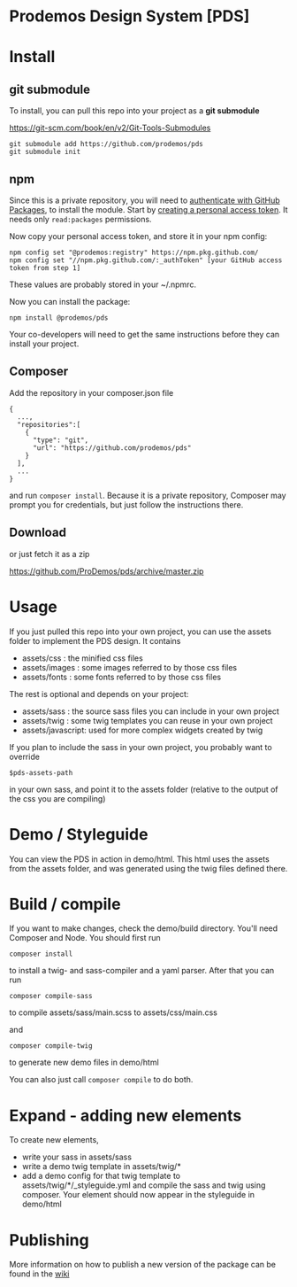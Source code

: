 Prodemos Design System [PDS]
=============================

# Install


## git submodule
To install, you can pull this repo into your project
as a __git submodule__ 

https://git-scm.com/book/en/v2/Git-Tools-Submodules

```
git submodule add https://github.com/prodemos/pds
git submodule init
```

## npm
Since this is a private repository, you will need to [authenticate with GitHub Packages](https://docs.github.com/en/packages/using-github-packages-with-your-projects-ecosystem/configuring-npm-for-use-with-github-packages#authenticating-to-github-packages), to install the module. Start by [creating a personal access token](https://github.com/settings/tokens). It needs only `read:packages` permissions.

Now copy your personal access token, and store it in your npm config:   

```
npm config set "@prodemos:registry" https://npm.pkg.github.com/
npm config set "//npm.pkg.github.com/:_authToken" [your GitHub access token from step 1]
```

These values are probably stored in your ~/.npmrc.

Now you can install the package:

```
npm install @prodemos/pds
```

Your co-developers will need to get the same instructions before they can install your project.

## Composer

Add the repository in your composer.json file 

```
{
  ...,
  "repositories":[
    {
      "type": "git",
      "url": "https://github.com/prodemos/pds"
    }
  ],
  ...
}
```
and run `composer install`. Because it is a private repository, Composer may prompt you for credentials, but just follow the instructions there.

## Download
or just fetch it as a zip 

https://github.com/ProDemos/pds/archive/master.zip

# Usage

If you just pulled this repo into your own project,
you can use the assets folder to implement the PDS
design. It contains

 - assets/css : the minified css files
 - assets/images : some images referred to by those css files
 - assets/fonts : some fonts referred to by those css files
 
The rest is optional and depends on your project:

 - assets/sass : the source sass files you can include in your own project
 - assets/twig : some twig templates you can reuse in your own project
 - assets/javascript: used for more complex widgets created by twig 

 If you plan to include the sass in your own project, 
 you probably want to override 
 ```
 $pds-assets-path
 ```
 in your own sass, and point it to the assets folder
 (relative to the output of the css you are compiling)

 
# Demo / Styleguide

You can view the PDS in action in demo/html. This html uses
the assets from the assets folder, and was generated using 
the twig files defined there. 

# Build / compile

If you want to make changes, check the demo/build directory. 
You'll need Composer and Node. You should first run

```
composer install
```

to install a twig- and sass-compiler and a yaml parser. 
After that you can run

```
composer compile-sass
```
to compile assets/sass/main.scss to assets/css/main.css

and
```
composer compile-twig
```
to generate new demo files in demo/html

You can also just call
``composer compile``
to do both.

# Expand - adding new elements

To create new elements, 
  - write your sass in assets/sass
  - write a demo twig template in assets/twig/*
  - add a demo config for that twig template to assets/twig/*/_styleguide.yml
and compile the sass and twig using composer.
Your element should now appear in the styleguide in demo/html


# Publishing

More information on how to publish a new version of the package can be found in the [wiki](https://github.com/ProDemos/pds/wiki/Publishing)
